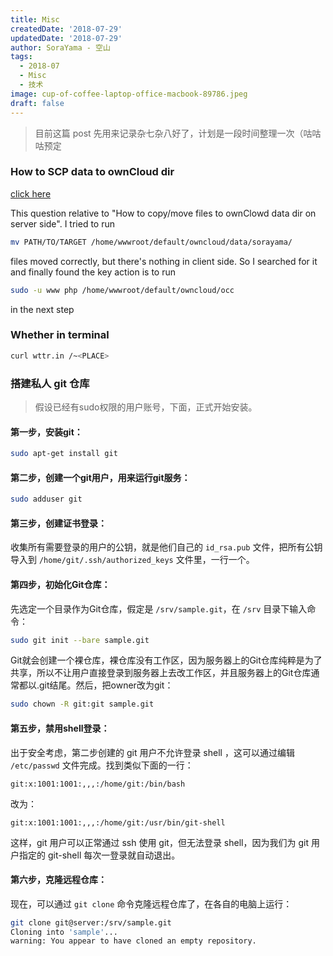 ```yaml
---
title: Misc
createdDate: '2018-07-29'
updatedDate: '2018-07-29'
author: SoraYama - 空山
tags:
  - 2018-07
  - Misc
  - 技术
image: cup-of-coffee-laptop-office-macbook-89786.jpeg
draft: false
---
```


> 目前这篇 post 先用来记录杂七杂八好了，计划是一段时间整理一次（咕咕咕预定

### How to SCP data to ownCloud dir

[click here](https://askubuntu.com/questions/779969/how-to-scp-data-to-owncloud)

This question relative to "How to copy/move files to ownClowd data dir on server side". I tried to run

```bash
mv PATH/TO/TARGET /home/wwwroot/default/owncloud/data/sorayama/
```

files moved correctly, but there's nothing in client side. So I searched for it and finally found the key action is to run

```bash
sudo -u www php /home/wwwroot/default/owncloud/occ
```

in the next step

### Whether in terminal

```bash
curl wttr.in /~<PLACE>
```

### 搭建私人 git 仓库

> 假设已经有sudo权限的用户账号，下面，正式开始安装。

#### 第一步，安装git：

```bash
sudo apt-get install git
```

#### 第二步，创建一个git用户，用来运行git服务：

```bash
sudo adduser git
```

#### 第三步，创建证书登录：

收集所有需要登录的用户的公钥，就是他们自己的 `id_rsa.pub` 文件，把所有公钥导入到 `/home/git/.ssh/authorized_keys` 文件里，一行一个。

#### 第四步，初始化Git仓库：

先选定一个目录作为Git仓库，假定是 `/srv/sample.git`，在 `/srv` 目录下输入命令：

```bash
sudo git init --bare sample.git
```

Git就会创建一个裸仓库，裸仓库没有工作区，因为服务器上的Git仓库纯粹是为了共享，所以不让用户直接登录到服务器上去改工作区，并且服务器上的Git仓库通常都以.git结尾。然后，把owner改为git：

```bash
sudo chown -R git:git sample.git
```

#### 第五步，禁用shell登录：

出于安全考虑，第二步创建的 git 用户不允许登录 shell ，这可以通过编辑 `/etc/passwd` 文件完成。找到类似下面的一行：

    git:x:1001:1001:,,,:/home/git:/bin/bash

改为：

    git:x:1001:1001:,,,:/home/git:/usr/bin/git-shell

这样，git 用户可以正常通过 ssh 使用 git，但无法登录 shell，因为我们为 git 用户指定的 git-shell 每次一登录就自动退出。

#### 第六步，克隆远程仓库：

现在，可以通过 `git clone` 命令克隆远程仓库了，在各自的电脑上运行：

```bash
git clone git@server:/srv/sample.git
Cloning into 'sample'...
warning: You appear to have cloned an empty repository.
```
